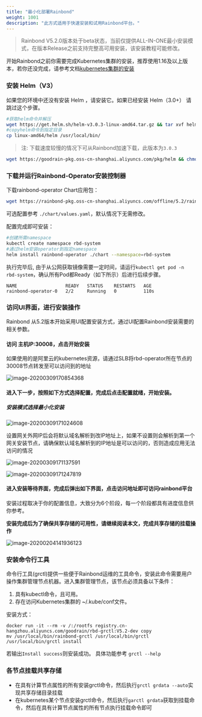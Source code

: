```yaml
---
title: "最小化部署Rainbond"
weight: 1001
description: "此方式适用于快速安装和试用Rainbond平台。"
---
```


> Rainbond V5.2.0版本处于beta状态，当前仅提供ALL-IN-ONE最小安装模式，在版本Release之前支持完整高可用安装，该安装教程可能修改。

开始Rainbond之前你需要完成Kubernetes集群的安装，推荐使用1.16及以上版本，若你还没完成，请参考文档[kubernetes集群的安装](../k8s-install/)

### 安装 Helm（V3）

如果您的环境中还没有安装 Helm ，请安装它。如果已经安装 Helm（3.0+） 请跳过这个步骤。

```bash
#获取helm命令并解压
wget https://get.helm.sh/helm-v3.0.3-linux-amd64.tar.gz && tar xvf helm-v3.0.3-linux-amd64.tar.gz
#copyhelm命令到指定目录
cp linux-amd64/helm /usr/local/bin/
```

> 注: 下载速度较慢的情况下可从Rainbond加速下载，此版本为`3.0.3`

```bash
wget https://goodrain-pkg.oss-cn-shanghai.aliyuncs.com/pkg/helm && chmod +x helm && mv helm /usr/local/bin/
```


### 下载并运行Rainbond-Operator安装控制器

下载rainbond-operator Chart应用包：

```bash
wget https://rainbond-pkg.oss-cn-shanghai.aliyuncs.com/offline/5.2/rainbond-operator-chart-v0.0.1-beta2-V5.2-dev.tgz && tar xvf rainbond-operator-chart-v0.0.1-beta2-V5.2-dev.tgz
```

可选配置参考 `./chart/values.yaml`，默认情况下无需修改。

配置完成即可安装：

```bash
#创建所需namespace
kubectl create namespace rbd-system
#通过helm安装operator到指定namespace
helm install rainbond-operator ./chart --namespace=rbd-system
```

执行完毕后, 由于从公网获取镜像需要一定时间，请运行```kubectl get pod -n rbd-system```，确认所有Pod都Ready（如下所示）后进行后续步骤。

```
NAME                  READY   STATUS    RESTARTS   AGE
rainbond-operator-0   2/2     Running   0          110s
```


### 访问UI界面，进行安装操作
   Rainbond 从5.2版本开始采用UI配置安装方式，通过UI配置Rainbond安装需要的相关参数。

#### 访问 **主机IP:30008**，点击开始安装

如果使用的是阿里云的kubernetes资源，请通过SLB将rbd-operator所在节点的30008节点转发至可以访问到的地址

![image-20200309170854368](https://tva1.sinaimg.cn/large/00831rSTly1gcnsg606zjj31oy0u0juq.jpg)

#### 进入下一步，按照如下方式选择配置，完成后点击配置就绪，开始安装。

##### 安装模式选择最小化安装

![image-20200309171024608](https://tva1.sinaimg.cn/large/00831rSTly1gcnshqdsx5j31p70u00zw.jpg)

设置网关外网IP后会将默认域名解析到改IP地址上，如果不设置则会解析到第一个网关安装节点，请确保默认域名解析到的IP地址是可以访问的，否则造成应用无法访问的情况

![image-20200309171137591](https://tva1.sinaimg.cn/large/00831rSTly1gcnsj036uij31z00rq43k.jpg)

![image-20200309171247819](https://tva1.sinaimg.cn/large/00831rSTly1gcnsk7njeaj31z20gadj3.jpg)

#### 进入安装等待界面，完成后弹出如下界面，点击访问地址即可访问rainbond平台

安装过程取决于你的配置信息，大致分为6个阶段，每一个阶段都具有进度信息供你参考。

**安装完成后为了确保共享存储的可用性，请继续阅读本文，完成共享存储的挂载操作**

![image-20200204141936123](https://grstatic.oss-cn-shanghai.aliyuncs.com/images/5.2/rainbond-install-4.jpg)


### 安装命令行工具

   命令行工具(grctl)提供一些便于Rainbond运维的工具命令，安装此命令需要用户操作集群管理节点机器。进入集群管理节点，该节点必须具备以下条件：

1. 具有kubectl命令，且可用。
2. 存在访问Kubernetes集群的 ~/.kube/conf文件。

安装方式：

```
docker run -it --rm -v /:/rootfs registry.cn-hangzhou.aliyuncs.com/goodrain/rbd-grctl:V5.2-dev copy
mv /usr/local/bin/rainbond-grctl /usr/local/bin/grctl
/usr/local/bin/grctl install
```

若输出`Install success`则安装成功。
具体功能参考 `grctl --help`

### 各节点挂载共享存储

- 在具有计算节点属性的所有安装grctl命令，然后执行```grctl grdata --auto```实现共享存储目录挂载
- 在kubernetes某个节点安装grctl命令，然后执行```garctl grdata```获取到挂载命令，然后在具有计算节点属性的所有节点执行挂载命令即可

